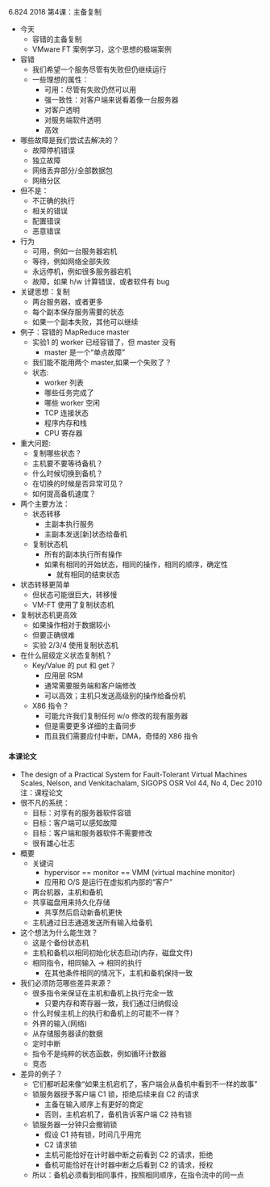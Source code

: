 6.824 2018 第4课：主备复制

* 今天 
    * 容错的主备复制
    * VMware FT 案例学习，这个思想的极端案例
* 容错
    * 我们希望一个服务尽管有失败但仍继续运行
    * 一些理想的属性：
        * 可用：尽管有失败仍然可以用
        * 强一致性：对客户端来说看着像一台服务器
        * 对客户透明
        * 对服务端软件透明
        * 高效  
* 哪些故障是我们尝试去解决的？
    * 故障停机错误
    * 独立故障
    * 网络丢弃部分/全部数据包
    * 网络分区
* 但不是：
    * 不正确的执行
    * 相关的错误
    * 配置错误
    * 恶意错误
* 行为
    * 可用，例如一台服务器宕机
    * 等待，例如网络全部失败
    * 永远停机，例如很多服务器宕机
    * 故障，如果 h/w 计算错误，或者软件有 bug
* 关键思想：复制
    * 两台服务器，或者更多
    * 每个副本保存服务需要的状态
    * 如果一个副本失败，其他可以继续
* 例子：容错的 MapReduce master
    * 实验1 的 worker 已经容错了，但 master 没有
        * master 是一个“单点故障”
    * 我们能不能用两个 master,如果一个失败了？
    * 状态:
        * worker 列表
        * 哪些任务完成了
        * 哪些 worker 空闲
        * TCP 连接状态
        * 程序内存和栈
        * CPU 寄存器
* 重大问题:
    * 复制哪些状态？
    * 主机要不要等待备机？
    * 什么时候切换到备机？
    * 在切换的时候是否异常可见？
    * 如何提高备机速度？
* 两个主要方法：
    * 状态转移
        * 主副本执行服务
        * 主副本发送[新]状态给备机
    * 复制状态机
        * 所有的副本执行所有操作
        * 如果有相同的开始状态，相同的操作，相同的顺序，确定性
            * 就有相同的结束状态
* 状态转移更简单
    * 但状态可能很巨大，转移慢
    * VM-FT 使用了复制状态机
* 复制状态机更高效
    * 如果操作相对于数据较小
    * 但要正确很难
    * 实验 2/3/4 使用复制状态机
* 在什么层级定义状态复制机？
    * Key/Value 的 put 和 get？
        * 应用层 RSM
        * 通常需要服务端和客户端修改
        * 可以高效；主机只发送高级别的操作给备份机
    * X86 指令？
        * 可能允许我们复制任何 w/o 修改的现有服务器
        * 但是需要更多详细的主备同步
        * 而且我们需要应付中断，DMA，奇怪的 X86 指令
#### 本课论文
* The design of a Practical System for Fault-Tolerant Virtual Machines  
Scales, Nelson, and Venkitachalam, SIGOPS OSR Vol 44, No 4, Dec 2010    
注：课程论文
* 很不凡的系统：
    * 目标：对享有的服务器软件容错
    * 目标：客户端可以感知故障
    * 目标：客户端和服务器软件不需要修改
    *  很有雄心壮志
* 概要
    * 关键词
        * hypervisor == monitor == VMM (virtual machine monitor)
        * 应用和 O/S 是运行在虚拟机内部的“客户”
    * 两台机器，主机和备机
    * 共享磁盘用来持久化存储
        * 共享然后启动新备机更快
    * 主机通过日志通道发送所有输入给备机
* 这个想法为什么能生效？
    * 这是个备份状态机
    * 主机和备机以相同初始化状态启动(内存，磁盘文件)
    * 相同指令，相同输入 -> 相同的执行
        * 在其他条件相同的情况下，主机和备机保持一致
* 我们必须防范哪些差异来源？
    * 很多指令来保证在主机和备机上执行完全一致
        * 只要内存和寄存器一致，我们通过归纳假设
    * 什么时候主机上的执行和备机上的可能不一样？
    * 外界的输入(网络)
    * 从存储服务器读的数据
    * 定时中断
    * 指令不是纯粹的状态函数，例如循环计数器
    * 竞态
* 差异的例子？
    * 它们都听起来像“如果主机宕机了，客户端会从备机中看到不一样的故事”
    * 锁服务器授予客户端 C1 锁，拒绝后续来自 C2 的请求
        * 主备在输入顺序上有更好的商定
        * 否则，主机宕机了，备机告诉客户端 C2 持有锁
    * 锁服务器一分钟只会撤销锁
        * 假设 C1 持有锁，时间几乎用完
        * C2 请求锁
        * 主机可能恰好在计时器中断之前看到 C2 的请求，拒绝
        * 备机可能恰好在计时器中断之后看到 C2 的请求，授权
    * 所以：备机必须看到相同事件，按照相同顺序，在指令流中的同一点